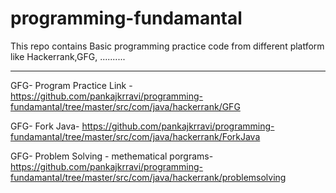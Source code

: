 # programming-fundamantal
This repo contains Basic programming practice code from different platform like Hackerrank,GFG, ..........
********************************************************************************************************************************************

GFG- Program Practice Link - https://github.com/pankajkrravi/programming-fundamantal/tree/master/src/com/java/hackerrank/GFG

GFG- Fork Java- https://github.com/pankajkrravi/programming-fundamantal/tree/master/src/com/java/hackerrank/ForkJava

GFG- Problem Solving - methematical porgrams- https://github.com/pankajkrravi/programming-fundamantal/tree/master/src/com/java/hackerrank/problemsolving
